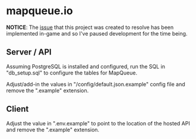 # mapqueue.io

**NOTICE**: The [issue](https://github.com/ppy/osu/issues/6975) that this project was created to resolve has been implemented in-game and so I've paused development for the time being.

## Server / API

Assuming PostgreSQL is installed and configured, run the SQL in "db_setup.sql" to configure the tables for MapQueue.

Adjust/add-in the values in "/config/default.json.example" config file and remove the ".example" extension.

## Client

Adjust the value in ".env.example" to point to the location of the hosted API and remove the ".example" extension.
